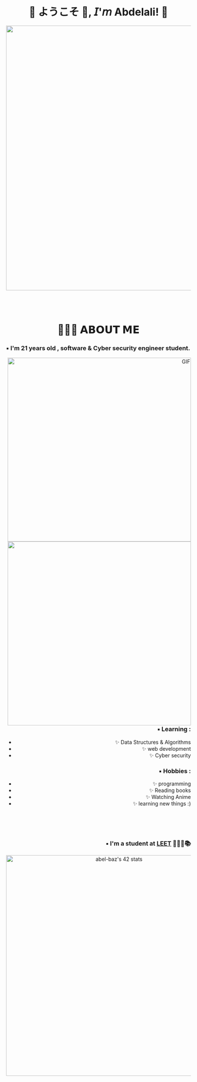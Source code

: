 <h1 align="center">💠 ようこそ 👋, 𝘐'𝘮 Abdelali! 💠</h1>

<div align="center">
  <img width="720" height="auto" src="https://github.com/Lkingo/Lkingo/blob/master/FSN.gif">
</div>

</br>
</br>
</br>


<h1 align="center">👨🏻‍💻 𝗔𝗕𝗢𝗨𝗧 𝗠𝗘</h1>

### ▪️ I'm 21 years  old , software & Cyber security engineer student.

<div align="right">
   <img width="500" height="auto" 
 src="(https://github.com/Xx-Ashutosh-xX/Xx-Ashutosh-xX/blob/master/assets/1936.gif)" alt="GIF">
<img hight="400" width="500" alt="" align="right" src="">

### ▪️ Learning :
- ✨ Data Structures & Algorithms
- ✨ web development
- ✨ Cyber security

### ▪️ Hobbies : 
- ✨ programming
- ✨ Reading books
- ✨ Watching Anime
- ✨ learning new things :)

</br>
</br>
</br>

### ▪️ I'm a student at [LEET](https://www.1337.ma/) 👨🏻‍💻📚 

<div align="center">
   <img width="600" height="auto" 
 src="https://badge.mediaplus.ma/greenbinary/abel-baz" alt="abel-baz's 42 stats">
</div>
